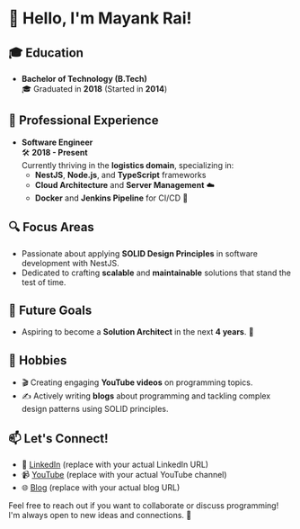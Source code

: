 # 👋 Hello, I'm **Mayank Rai**!

## 🎓 Education
- **Bachelor of Technology (B.Tech)**  
  🎓 Graduated in **2018** (Started in **2014**)

## 💼 Professional Experience
- **Software Engineer**  
  🛠️ **2018 - Present**  
  Currently thriving in the **logistics domain**, specializing in:
  - **NestJS**, **Node.js**, and **TypeScript** frameworks
  - **Cloud Architecture** and **Server Management** ☁️
  - **Docker** and **Jenkins Pipeline** for CI/CD 🚀

## 🔍 Focus Areas
- Passionate about applying **SOLID Design Principles** in software development with NestJS.
- Dedicated to crafting **scalable** and **maintainable** solutions that stand the test of time.

## 🎯 Future Goals
- Aspiring to become a **Solution Architect** in the next **4 years**. 🌟

## 🎥 Hobbies
- 🎬 Creating engaging **YouTube videos** on programming topics.
- ✍️ Actively writing **blogs** about programming and tackling complex design patterns using SOLID principles.

## 📫 Let's Connect!
- 🔗 [LinkedIn](https://www.linkedin.com/in/your-linkedin-profile) (replace with your actual LinkedIn URL)
- 📹 [YouTube](https://www.youtube.com/channel/your-channel) (replace with your actual YouTube channel)
- 🌐 [Blog](https://your-blog-url.com) (replace with your actual blog URL)

Feel free to reach out if you want to collaborate or discuss programming! I'm always open to new ideas and connections. 🤝
